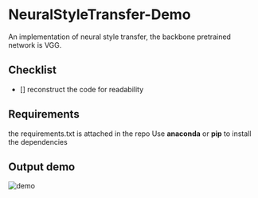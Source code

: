 # NeuralStyleTransfer-Demo
An implementation of neural style transfer, the backbone pretrained network is VGG.

## Checklist
- [] reconstruct the code for readability

## Requirements
the requirements.txt is attached in the repo
Use **anaconda** or **pip** to install the dependencies

## Output demo

![demo](demo.png)
